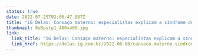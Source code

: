 ```yaml
---
status: true
date: 2022-07-25T02:06:47.087Z
title: "iG Delas: Cansaço materno: especialistas explicam a síndrome de burnout"
thumbnail: 8u8pstp1_400x400.jpg
link:
  link_title: "iG Delas: Cansaço materno: especialistas explicam a síndrome de burnout"
  link_href: https://delas.ig.com.br/2022-06-08/cansaco-materno-sindrome-de-burnout-cansada-maternidade-dupla-jornada.html
---
```

